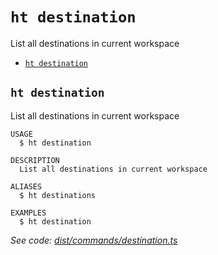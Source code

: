 `ht destination`
================

List all destinations in current workspace

* [`ht destination`](#ht-destination)

## `ht destination`

List all destinations in current workspace

```
USAGE
  $ ht destination

DESCRIPTION
  List all destinations in current workspace

ALIASES
  $ ht destinations

EXAMPLES
  $ ht destination
```

_See code: [dist/commands/destination.ts](https://github.com/StrongMonkey/cli/blob/v0.1.0/dist/commands/destination.ts)_
